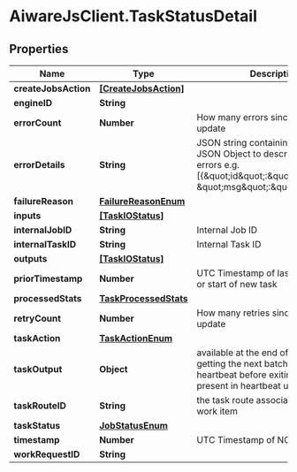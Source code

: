 # AiwareJsClient.TaskStatusDetail

## Properties

Name | Type | Description | Notes
------------ | ------------- | ------------- | -------------
**createJobsAction** | [**[CreateJobsAction]**](CreateJobsAction.md) |  | [optional] 
**engineID** | **String** |  | [optional] 
**errorCount** | **Number** | How many errors since last error update | [optional] 
**errorDetails** | **String** | JSON string containing an array of JSON Object to describe indvidiual errors e.g. [{\&quot;id\&quot;:\&quot;xxx\&quot;, \&quot;msg\&quot;:\&quot;xxx\&quot;},..] | [optional] 
**failureReason** | [**FailureReasonEnum**](FailureReasonEnum.md) |  | [optional] 
**inputs** | [**[TaskIOStatus]**](TaskIOStatus.md) |  | [optional] 
**internalJobID** | **String** | Internal Job ID | [optional] 
**internalTaskID** | **String** | Internal Task ID | [optional] 
**outputs** | [**[TaskIOStatus]**](TaskIOStatus.md) |  | [optional] 
**priorTimestamp** | **Number** | UTC Timestamp of last status update or start of new task | [optional] 
**processedStats** | [**TaskProcessedStats**](TaskProcessedStats.md) |  | [optional] 
**retryCount** | **Number** | How many retries since last status update | [optional] 
**taskAction** | [**TaskActionEnum**](TaskActionEnum.md) |  | [optional] 
**taskOutput** | **Object** | available at the end of a batch, when getting the next batch to work, or last heartbeat before exiting. May not present in heartbeat update | [optional] 
**taskRouteID** | **String** | the task route associated with this work item | [optional] 
**taskStatus** | [**JobStatusEnum**](JobStatusEnum.md) |  | [optional] 
**timestamp** | **Number** | UTC Timestamp of NOW() | [optional] 
**workRequestID** | **String** |  | [optional] 


